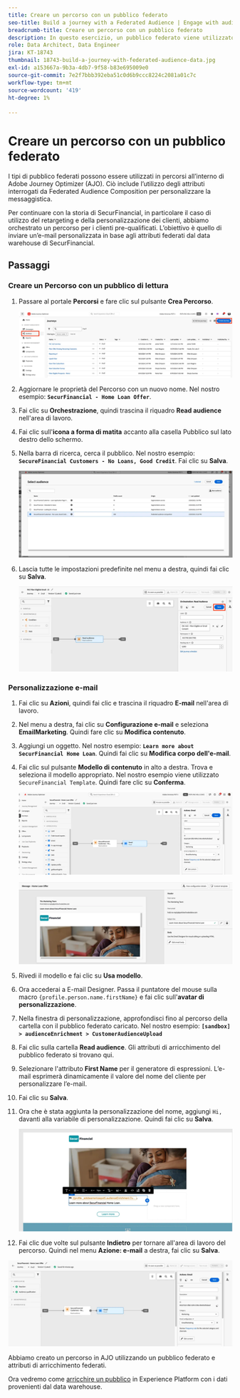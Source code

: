 ```yaml
---
title: Creare un percorso con un pubblico federato
seo-title: Build a journey with a Federated Audience | Engage with audiences directly from your data warehouse using Federated Audience Composition
breadcrumb-title: Creare un percorso con un pubblico federato
description: In questo esercizio, un pubblico federato viene utilizzato in un percorso Journey Optimizer.
role: Data Architect, Data Engineer
jira: KT-18743
thumbnail: 18743-build-a-journey-with-federated-audience-data.jpg
exl-id: a153667a-9b3a-4db7-9f58-b83e695009e0
source-git-commit: 7e2f7bbb392eba51c0d6b9ccc8224c2081a01c7c
workflow-type: tm+mt
source-wordcount: '419'
ht-degree: 1%

---
```


# Creare un percorso con un pubblico federato

I tipi di pubblico federati possono essere utilizzati in percorsi all’interno di Adobe Journey Optimizer (AJO). Ciò include l’utilizzo degli attributi interrogati da Federated Audience Composition per personalizzare la messaggistica.

Per continuare con la storia di SecurFinancial, in particolare il caso di utilizzo del retargeting e della personalizzazione dei clienti, abbiamo orchestrato un percorso per i clienti pre-qualificati. L’obiettivo è quello di inviare un’e-mail personalizzata in base agli attributi federati dal data warehouse di SecurFinancial.

## Passaggi

### Creare un Percorso con un pubblico di lettura

1. Passare al portale **Percorsi** e fare clic sul pulsante **Crea Percorso**.

   ![create-a-percorsi](assets/create-journey.png)

2. Aggiornare le proprietà del Percorso con un nuovo nome. Nel nostro esempio: **`SecurFinancial - Home Loan Offer`**.

3. Fai clic su **Orchestrazione**, quindi trascina il riquadro **Read audience** nell&#39;area di lavoro.

4. Fai clic sull&#39;**icona a forma di matita** accanto alla casella Pubblico sul lato destro dello schermo.

5. Nella barra di ricerca, cerca il pubblico. Nel nostro esempio: **`SecureFinancial Customers - No Loans, Good Credit`**. Fai clic su **Salva**.

   ![create-a-percorsi](assets/select-audience.png)

6. Lascia tutte le impostazioni predefinite nel menu a destra, quindi fai clic su **Salva**.

   ![salva-impostazioni-pubblico](assets/save-audience-settings.png)

### Personalizzazione e-mail

1. Fai clic su **Azioni**, quindi fai clic e trascina il riquadro **E-mail** nell&#39;area di lavoro.

2. Nel menu a destra, fai clic su **Configurazione e-mail** e seleziona **EmailMarketing**. Quindi fare clic su **Modifica contenuto**.

3. Aggiungi un oggetto. Nel nostro esempio: **`Learn more about SecurFinancial Home Loan`**. Quindi fai clic su **Modifica corpo dell&#39;e-mail**.

4. Fai clic sul pulsante **Modello di contenuto** in alto a destra. Trova e seleziona il modello appropriato. Nel nostro esempio viene utilizzato `SecureFinancial Template`. Quindi fare clic su **Conferma**.

   ![configurazione-e-mail-percorso](assets/journey-email-config.png)

   ![percorso-conferma-e-mail](assets/journey-email-confirm.png)

5. Rivedi il modello e fai clic su **Usa modello**.

6. Ora accederai a E-mail Designer. Passa il puntatore del mouse sulla macro `{profile.person.name.firstName}` e fai clic sull&#39;**avatar di personalizzazione**.

7. Nella finestra di personalizzazione, approfondisci fino al percorso della cartella con il pubblico federato caricato. Nel nostro esempio: **`[sandbox] > audienceEnrichment > CustomerAudienceUpload`**

8. Fai clic sulla cartella **Read audience**. Gli attributi di arricchimento del pubblico federato si trovano qui.

9. Selezionare l&#39;attributo **First Name** per il generatore di espressioni. L’e-mail esprimerà dinamicamente il valore del nome del cliente per personalizzare l’e-mail.

10. Fai clic su **Salva**.

11. Ora che è stata aggiunta la personalizzazione del nome, aggiungi `Hi, ` davanti alla variabile di personalizzazione. Quindi fai clic su **Salva**.

    ![percorso-e-mail-salva](assets/journey-email-save.png)

12. Fai clic due volte sul pulsante **Indietro** per tornare all&#39;area di lavoro del percorso. Quindi nel menu **Azione: e-mail** a destra, fai clic su **Salva**.

   ![salva-percorso finale](assets/save-final-journey.png)

Abbiamo creato un percorso in AJO utilizzando un pubblico federato e attributi di arricchimento federati.

Ora vedremo come [arricchire un pubblico](federated-audience-composition.md) in Experience Platform con i dati provenienti dal data warehouse.
